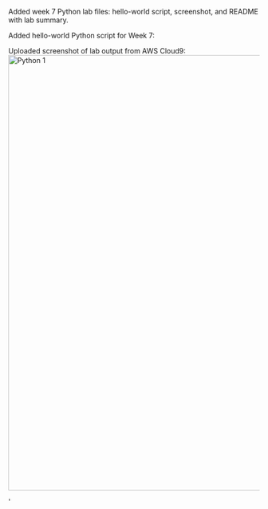 

Added week 7 Python lab files: hello-world script, screenshot, and README with lab summary.

Added hello-world Python script for Week 7:


Uploaded screenshot of lab output from AWS Cloud9:
<img width="1898" height="873" alt="Python 1" src="https://github.com/user-attachments/assets/92fd1824-493a-46e5-80de-cb5244d6ee07" />













'
